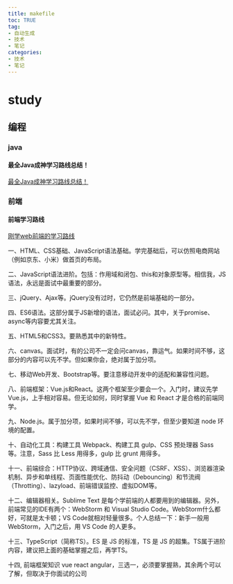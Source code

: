 ```yaml
---
title: makefile
toc: TRUE
tag:
- 自动生成
- 技术
- 笔记
categories:
- 技术
- 笔记
---
```

<h1 id="study">study</h1>
<h2 id="编程">编程</h2>
<h3 id="java">java</h3>
<h4 id="最全java成神学习路线总结">最全Java成神学习路线总结！</h4>
<p><a href="https://cloud.tencent.com/developer/article/1442714">最全Java成神学习路线总结！</a></p>
<h3 id="前端">前端</h3>
<h4 id="前端学习路线">前端学习路线</h4>
<p><a href="http://www.fly63.com/article/detial/4236">刚学web前端的学习路线</a></p>
<p>一、HTML、CSS基础、JavaScript语法基础。学完基础后，可以仿照电商网站（例如京东、小米）做首页的布局。</p>
<p>二、JavaScript语法进阶。包括：作用域和闭包、this和对象原型等。相信我，JS语法，永远是面试中最重要的部分。</p>
<p>三、jQuery、Ajax等。jQuery没有过时，它仍然是前端基础的一部分。</p>
<p>四、ES6语法。这部分属于JS新增的语法，面试必问。其中，关于promise、async等内容要尤其关注。</p>
<p>五、HTML5和CSS3。要熟悉其中的新特性。</p>
<p>六、canvas。面试时，有的公司不一定会问canvas，靠运气。如果时间不够，这部分的内容可以先不学。但如果你会，绝对属于加分项。</p>
<p>七、移动Web开发、Bootstrap等。要注意移动开发中的适配和兼容性问题。</p>
<p>八、前端框架：Vue.js和React。这两个框架至少要会一个。入门时，建议先学Vue.js，上手相对容易。但无论如何，同时掌握 Vue 和 React 才是合格的前端同学。</p>
<p>九、Node.js。属于加分项，如果时间不够，可以先不学，但至少要知道 node 环境的配置。</p>
<p>十、自动化工具：构建工具 Webpack、构建工具 gulp、CSS 预处理器 Sass 等。注意，Sass 比 Less 用得多，gulp 比 grunt 用得多。</p>
<p>十一、前端综合：HTTP协议、跨域通信、安全问题（CSRF、XSS）、浏览器渲染机制、异步和单线程、页面性能优化、防抖动（Debouncing）和节流阀（Throtting）、lazyload、前端错误监控、虚拟DOM等。</p>
<p>十二、编辑器相关。Sublime Text 是每个学前端的人都要用到的编辑器。另外，前端常见的IDE有两个：WebStorm 和 Visual Studio Code。WebStorm什么都好，可就是太卡顿；VS Code就相对轻量很多。个人总结一下：新手一般用 WebStorm，入门之后，用 VS Code 的人更多。</p>
<p>十三、TypeScript（简称TS）。ES 是 JS 的标准，TS 是 JS 的超集。TS属于进阶内容，建议把上面的基础掌握之后，再学TS。</p>
<p>十四, 前端框架知识 vue react angular，三选一，必须要掌握熟，其余两个可以了解，但取决于你面试的公司</p>

